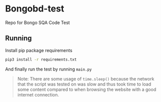 # Bongobd-test

Repo for Bongo SQA Code Test

## Running

Install pip package requirements
```bash
pip3 install -r requirements.txt
```
And finally run the test by running `main.py`

> Note: There are some usage of `time.sleep()` because the network that the script was tested on was slow and thus took time to load some content compared to when browsing the website with a good internet connection.
